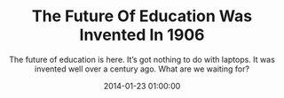 ---
layout: post
title:  "The Future Of Education Was Invented In 1906"
subtitle:  "The future of education is here. It’s got nothing to do with laptops. It was invented well over a century ago. What are we waiting for?"
date:   2014-01-23 01:00:00
refurl: http://www.forbes.com/sites/pascalemmanuelgobry/2014/01/22/the-future-of-education-internet-one-laptop-per-child-ted-sugata-mitra-montessori/
source: forbes.com
categories: linkpost
tag: post
---